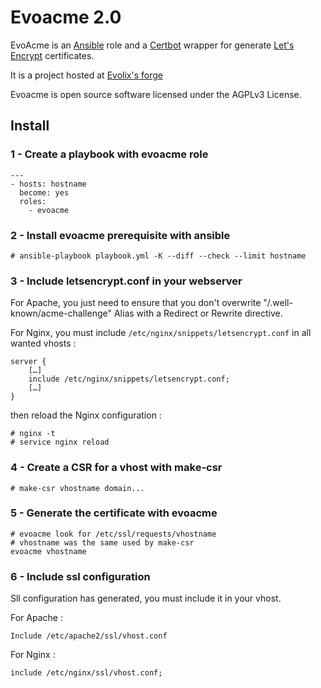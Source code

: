 # Evoacme 2.0

EvoAcme is an [Ansible](https://www.ansible.com/) role and a [Certbot](https://certbot.eff.org) wrapper for generate [Let's Encrypt](https://letsencrypt.org/) certificates.

It is a project hosted at [Evolix's forge](https://gitea.evolix.org/evolix/ansible-roles/)

Evoacme is open source software licensed under the AGPLv3 License.

## Install

### 1 - Create a playbook with evoacme role

~~~
---
- hosts: hostname
  become: yes
  roles:
    - evoacme
~~~

### 2 - Install evoacme prerequisite with ansible

~~~
# ansible-playbook playbook.yml -K --diff --check --limit hostname
~~~

### 3 - Include letsencrypt.conf in your webserver

For Apache, you just need to ensure that you don't overwrite "/.well-known/acme-challenge" Alias with a Redirect or Rewrite directive.

For Nginx, you must include `/etc/nginx/snippets/letsencrypt.conf` in all wanted vhosts :

~~~
server {
    […]
    include /etc/nginx/snippets/letsencrypt.conf;
    […]
}
~~~

then reload the Nginx configuration :

~~~
# nginx -t
# service nginx reload
~~~

### 4 - Create a CSR for a vhost with make-csr

~~~
# make-csr vhostname domain...
~~~

### 5 - Generate the certificate with evoacme

~~~
# evoacme look for /etc/ssl/requests/vhostname
# vhostname was the same used by make-csr
evoacme vhostname
~~~

### 6 - Include ssl configuration

Sll configuration has generated, you must include it in your vhost.

For Apache :

~~~
Include /etc/apache2/ssl/vhost.conf
~~~

For Nginx :

~~~
include /etc/nginx/ssl/vhost.conf;
~~~
